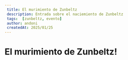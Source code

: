 ```yaml
---
 title: El murimiento de Zunbeltz
 description: Entrada sobre el naciemiento de Zunbeltz
 tags:  [zunbeltz, evento]
 author: andoni
 createdAt: 2025/01/25
---
```


# El murimiento de Zunbeltz!
